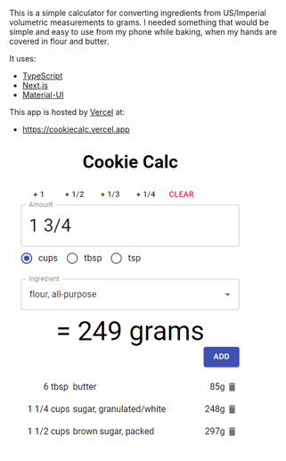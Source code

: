 This is a simple calculator for converting ingredients from US/Imperial volumetric measurements to grams. I needed something that would be simple and easy to use from my phone while baking, when my hands are covered in flour and butter.

It uses:

- [TypeScript](https://www.typescriptlang.org/)
- [Next.js](https://nextjs.org/)
- [Material-UI](https://material-ui.com/)

This app is hosted by [Vercel](vercel.com) at:

- https://cookiecalc.vercel.app

![Screenshot of Cookie Calc](./public/screenshot.png)
